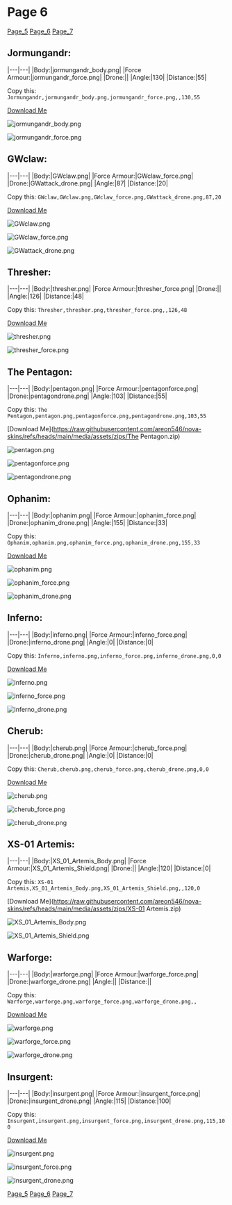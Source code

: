 # Page 6

[Page_5](./Page_5.html)
[Page_6](./Page_6.html)
[Page_7](./Page_7.html)

## **Jormungandr**:



|---|---|
|Body:|jormungandr_body.png|
|Force Armour:|jormungandr_force.png|
|Drone:||
|Angle:|130|
|Distance:|55|

Copy this: `Jormungandr,jormungandr_body.png,jormungandr_force.png,,130,55`

[Download Me](https://raw.githubusercontent.com/areon546/nova-skins/refs/heads/main/media/assets/zips/Jormungandr.zip)


![jormungandr_body.png](https://raw.githubusercontent.com/areon546/nova-skins/refs/heads/main/media/custom_skins/jormungandr_body.png)

![jormungandr_force.png](https://raw.githubusercontent.com/areon546/nova-skins/refs/heads/main/media/custom_skins/jormungandr_force.png)




## **GWclaw**:



|---|---|
|Body:|GWclaw.png|
|Force Armour:|GWclaw_force.png|
|Drone:|GWattack_drone.png|
|Angle:|87|
|Distance:|20|

Copy this: `GWclaw,GWclaw.png,GWclaw_force.png,GWattack_drone.png,87,20`

[Download Me](https://raw.githubusercontent.com/areon546/nova-skins/refs/heads/main/media/assets/zips/GWclaw.zip)


![GWclaw.png](https://raw.githubusercontent.com/areon546/nova-skins/refs/heads/main/media/custom_skins/GWclaw.png)

![GWclaw_force.png](https://raw.githubusercontent.com/areon546/nova-skins/refs/heads/main/media/custom_skins/GWclaw_force.png)


![GWattack_drone.png](https://raw.githubusercontent.com/areon546/nova-skins/refs/heads/main/media/custom_skins/GWattack_drone.png)



## **Thresher**:



|---|---|
|Body:|thresher.png|
|Force Armour:|thresher_force.png|
|Drone:||
|Angle:|126|
|Distance:|48|

Copy this: `Thresher,thresher.png,thresher_force.png,,126,48`

[Download Me](https://raw.githubusercontent.com/areon546/nova-skins/refs/heads/main/media/assets/zips/Thresher.zip)


![thresher.png](https://raw.githubusercontent.com/areon546/nova-skins/refs/heads/main/media/custom_skins/thresher.png)

![thresher_force.png](https://raw.githubusercontent.com/areon546/nova-skins/refs/heads/main/media/custom_skins/thresher_force.png)




## **The Pentagon**:



|---|---|
|Body:|pentagon.png|
|Force Armour:|pentagonforce.png|
|Drone:|pentagondrone.png|
|Angle:|103|
|Distance:|55|

Copy this: `The Pentagon,pentagon.png,pentagonforce.png,pentagondrone.png,103,55`

[Download Me](https://raw.githubusercontent.com/areon546/nova-skins/refs/heads/main/media/assets/zips/The Pentagon.zip)


![pentagon.png](https://raw.githubusercontent.com/areon546/nova-skins/refs/heads/main/media/custom_skins/pentagon.png)

![pentagonforce.png](https://raw.githubusercontent.com/areon546/nova-skins/refs/heads/main/media/custom_skins/pentagonforce.png)


![pentagondrone.png](https://raw.githubusercontent.com/areon546/nova-skins/refs/heads/main/media/custom_skins/pentagondrone.png)



## **Ophanim**:



|---|---|
|Body:|ophanim.png|
|Force Armour:|ophanim_force.png|
|Drone:|ophanim_drone.png|
|Angle:|155|
|Distance:|33|

Copy this: `Ophanim,ophanim.png,ophanim_force.png,ophanim_drone.png,155,33`

[Download Me](https://raw.githubusercontent.com/areon546/nova-skins/refs/heads/main/media/assets/zips/Ophanim.zip)


![ophanim.png](https://raw.githubusercontent.com/areon546/nova-skins/refs/heads/main/media/custom_skins/ophanim.png)

![ophanim_force.png](https://raw.githubusercontent.com/areon546/nova-skins/refs/heads/main/media/custom_skins/ophanim_force.png)


![ophanim_drone.png](https://raw.githubusercontent.com/areon546/nova-skins/refs/heads/main/media/custom_skins/ophanim_drone.png)



## **Inferno**:



|---|---|
|Body:|inferno.png|
|Force Armour:|inferno_force.png|
|Drone:|inferno_drone.png|
|Angle:|0|
|Distance:|0|

Copy this: `Inferno,inferno.png,inferno_force.png,inferno_drone.png,0,0`

[Download Me](https://raw.githubusercontent.com/areon546/nova-skins/refs/heads/main/media/assets/zips/Inferno.zip)


![inferno.png](https://raw.githubusercontent.com/areon546/nova-skins/refs/heads/main/media/custom_skins/inferno.png)

![inferno_force.png](https://raw.githubusercontent.com/areon546/nova-skins/refs/heads/main/media/custom_skins/inferno_force.png)


![inferno_drone.png](https://raw.githubusercontent.com/areon546/nova-skins/refs/heads/main/media/custom_skins/inferno_drone.png)



## **Cherub**:



|---|---|
|Body:|cherub.png|
|Force Armour:|cherub_force.png|
|Drone:|cherub_drone.png|
|Angle:|0|
|Distance:|0|

Copy this: `Cherub,cherub.png,cherub_force.png,cherub_drone.png,0,0`

[Download Me](https://raw.githubusercontent.com/areon546/nova-skins/refs/heads/main/media/assets/zips/Cherub.zip)


![cherub.png](https://raw.githubusercontent.com/areon546/nova-skins/refs/heads/main/media/custom_skins/cherub.png)

![cherub_force.png](https://raw.githubusercontent.com/areon546/nova-skins/refs/heads/main/media/custom_skins/cherub_force.png)


![cherub_drone.png](https://raw.githubusercontent.com/areon546/nova-skins/refs/heads/main/media/custom_skins/cherub_drone.png)



## **XS-01 Artemis**:



|---|---|
|Body:|XS_01_Artemis_Body.png|
|Force Armour:|XS_01_Artemis_Shield.png|
|Drone:||
|Angle:|120|
|Distance:|0|

Copy this: `XS-01 Artemis,XS_01_Artemis_Body.png,XS_01_Artemis_Shield.png,,120,0`

[Download Me](https://raw.githubusercontent.com/areon546/nova-skins/refs/heads/main/media/assets/zips/XS-01 Artemis.zip)


![XS_01_Artemis_Body.png](https://raw.githubusercontent.com/areon546/nova-skins/refs/heads/main/media/custom_skins/XS_01_Artemis_Body.png)

![XS_01_Artemis_Shield.png](https://raw.githubusercontent.com/areon546/nova-skins/refs/heads/main/media/custom_skins/XS_01_Artemis_Shield.png)




## **Warforge**:



|---|---|
|Body:|warforge.png|
|Force Armour:|warforge_force.png|
|Drone:|warforge_drone.png|
|Angle:||
|Distance:||

Copy this: `Warforge,warforge.png,warforge_force.png,warforge_drone.png,,`

[Download Me](https://raw.githubusercontent.com/areon546/nova-skins/refs/heads/main/media/assets/zips/Warforge.zip)


![warforge.png](https://raw.githubusercontent.com/areon546/nova-skins/refs/heads/main/media/custom_skins/warforge.png)

![warforge_force.png](https://raw.githubusercontent.com/areon546/nova-skins/refs/heads/main/media/custom_skins/warforge_force.png)


![warforge_drone.png](https://raw.githubusercontent.com/areon546/nova-skins/refs/heads/main/media/custom_skins/warforge_drone.png)



## **Insurgent**:



|---|---|
|Body:|insurgent.png|
|Force Armour:|insurgent_force.png|
|Drone:|insurgent_drone.png|
|Angle:|115|
|Distance:|100|

Copy this: `Insurgent,insurgent.png,insurgent_force.png,insurgent_drone.png,115,100`

[Download Me](https://raw.githubusercontent.com/areon546/nova-skins/refs/heads/main/media/assets/zips/Insurgent.zip)


![insurgent.png](https://raw.githubusercontent.com/areon546/nova-skins/refs/heads/main/media/custom_skins/insurgent.png)

![insurgent_force.png](https://raw.githubusercontent.com/areon546/nova-skins/refs/heads/main/media/custom_skins/insurgent_force.png)


![insurgent_drone.png](https://raw.githubusercontent.com/areon546/nova-skins/refs/heads/main/media/custom_skins/insurgent_drone.png)


[Page_5](./Page_5.html)
[Page_6](./Page_6.html)
[Page_7](./Page_7.html)